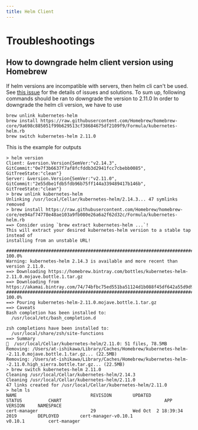 ```yaml
---
title: Helm Client
---
```


Troubleshootings
===

How to downgrade helm client version using Homebrew
---

If helm versions are incompatible with servers, then helm cli can't be used.
See [this issue](https://github.com/helm/helm/issues/4547#issuecomment-423312200) for the details of issues and solutions.
To sum up, following commands should be ran to downgrade the version to 2.11.0
In order to downgrade the helm cli version, we have to use
```
brew unlink kubernetes-helm
brew install https://raw.githubusercontent.com/Homebrew/homebrew-core/9a698c885051f99b629513cf38684675df2109f9/Formula/kubernetes-helm.rb
brew switch kubernetes-helm 2.11.0
```

This is the example for outputs
```
> helm version
Client: &version.Version{SemVer:"v2.14.3", GitCommit:"0e7f3b6637f7af8fcfddb3d2941fcc7cbebb0085", GitTreeState:"clean"}
Server: &version.Version{SemVer:"v2.11.0", GitCommit:"2e55dbe1fdb5fdb96b75ff144a339489417b146b", GitTreeState:"clean"}
> brew unlink kubernetes-helm
Unlinking /usr/local/Cellar/kubernetes-helm/2.14.3... 47 symlinks removed
> brew install https://raw.githubusercontent.com/Homebrew/homebrew-core/ee94af74778e48ae103a9fb080e26a6a2f62d32c/Formula/kubernetes-helm.rb
==> Consider using `brew extract kubernetes-helm ...`!
This will extract your desired kubernetes-helm version to a stable tap instead of
installing from an unstable URL!

######################################################################## 100.0%
Warning: kubernetes-helm 2.14.3 is available and more recent than version 2.11.0.
==> Downloading https://homebrew.bintray.com/bottles/kubernetes-helm-2.11.0.mojave.bottle.1.tar.gz
==> Downloading from https://akamai.bintray.com/74/74bfbc75ed551ba51124d1b088f45df642a55d9d9fdef45d796d690f70c1f10e?
######################################################################## 100.0%
==> Pouring kubernetes-helm-2.11.0.mojave.bottle.1.tar.gz
==> Caveats
Bash completion has been installed to:
  /usr/local/etc/bash_completion.d

zsh completions have been installed to:
  /usr/local/share/zsh/site-functions
==> Summary
🍺  /usr/local/Cellar/kubernetes-helm/2.11.0: 51 files, 78.5MB
Removing: /Users/at-ishikawa/Library/Caches/Homebrew/kubernetes-helm--2.11.0.mojave.bottle.1.tar.gz... (22.5MB)
Removing: /Users/at-ishikawa/Library/Caches/Homebrew/kubernetes-helm--2.11.0.high_sierra.bottle.tar.gz... (22.5MB)
> brew switch kubernetes-helm 2.11.0
Cleaning /usr/local/Cellar/kubernetes-helm/2.14.3
Cleaning /usr/local/Cellar/kubernetes-helm/2.11.0
47 links created for /usr/local/Cellar/kubernetes-helm/2.11.0
> helm ls
NAME                            REVISION        UPDATED                         STATUS          CHART                                       APP VERSION     NAMESPACE
cert-manager                    29              Wed Oct  2 18:39:34 2019        DEPLOYED        cert-manager-v0.10.1                        v0.10.1         cert-manager
```

